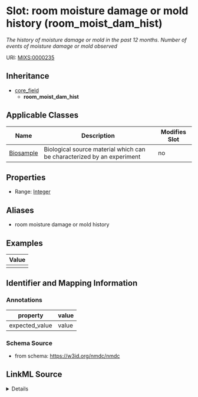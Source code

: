 # Slot: room moisture damage or mold history (room_moist_dam_hist)


_The history of moisture damage or mold in the past 12 months. Number of events of moisture damage or mold observed_



URI: [MIXS:0000235](https://w3id.org/mixs/0000235)




## Inheritance

* [core_field](core_field.md)
    * **room_moist_dam_hist**





## Applicable Classes

| Name | Description | Modifies Slot |
| --- | --- | --- |
[Biosample](Biosample.md) | Biological source material which can be characterized by an experiment |  no  |







## Properties

* Range: [Integer](Integer.md)



## Aliases


* room moisture damage or mold history




## Examples

| Value |
| --- |
|  |

## Identifier and Mapping Information





### Annotations

| property | value |
| --- | --- |
| expected_value | value || occurrence | 1 |



### Schema Source


* from schema: https://w3id.org/nmdc/nmdc




## LinkML Source

<details>
```yaml
name: room_moist_dam_hist
annotations:
  expected_value:
    tag: expected_value
    value: value
  occurrence:
    tag: occurrence
    value: '1'
description: The history of moisture damage or mold in the past 12 months. Number
  of events of moisture damage or mold observed
title: room moisture damage or mold history
examples:
- value: ''
from_schema: https://w3id.org/nmdc/nmdc
aliases:
- room moisture damage or mold history
rank: 1000
is_a: core field
slot_uri: MIXS:0000235
multivalued: false
alias: room_moist_dam_hist
domain_of:
- Biosample
range: integer

```
</details>